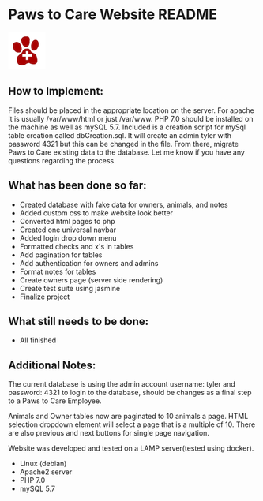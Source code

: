 <h1>Paws to Care Website README</h1>

![Paws to Care Logo](images/logo.png)

<h2>How to Implement:</h2>
Files should be placed in the appropriate location on the server. For apache it is usually /var/www/html or just /var/www. PHP 7.0 should be installed on the machine as well as mySQL 5.7. Included is a creation script for mySql table creation called dbCreation.sql. It will create an admin tyler with password 4321 but this can be changed in the file. From there, migrate Paws to Care existing data to the database. Let me know if you have any questions regarding the process.



<h2>What has been done so far:</h2>

* Created database with fake data for owners, animals, and notes
* Added custom css to make website look better
* Converted html pages to php
* Created one universal navbar
* Added login drop down menu
* Formatted checks and x's in tables
* Add pagination for tables
* Add authentication for owners and admins
* Format notes for tables
* Create owners page (server side rendering)
* Create test suite using jasmine
* Finalize project

<h2>What still needs to be done:</h2>

* All finished



<h2>Additional Notes:</h2>

The current database is using the admin account username: tyler and password: 4321 to login to the database, should be changes as a final step to a Paws to Care Employee.

Animals and Owner tables now are paginated to 10 animals a page. HTML selection dropdown element will select a page that is a multiple of 10. There are also previous and next buttons for single page navigation.

Website was developed and tested on a LAMP server(tested using docker). 
* Linux (debian)
* Apache2 server
* PHP 7.0
* mySQL 5.7


